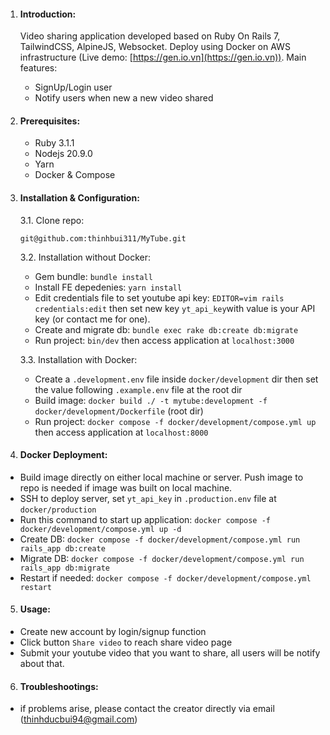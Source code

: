 
1. #### Introduction:

   Video sharing application developed based on Ruby On Rails 7, TailwindCSS, AlpineJS, Websocket. Deploy using Docker on AWS infrastructure (Live demo: [https://gen.io.vn](https://gen.io.vn)). Main features:


   * SignUp/Login user
   * Notify users when new a new video shared
2. #### Prerequisites:


   * Ruby 3.1.1
   * Nodejs 20.9.0
   * Yarn
   * Docker & Compose
3. #### Installation & Configuration:

   3.1. Clone repo:

   `git@github.com:thinhbui311/MyTube.git`

   3.2. Installation without Docker:


   * Gem bundle: `bundle install`
   * Install FE depedenies: `yarn install`
   * Edit credentials file to set youtube api key: `EDITOR=vim rails credentials:edit` then set new key `yt_api_key`with value is your API key (or contact me for one).
   * Create and migrate db: `bundle exec rake db:create db:migrate`
   * Run project: `bin/dev` then access application at `localhost:3000`

   3.3. Installation with Docker:

   * Create a `.development.env` file inside `docker/development` dir then set the value following `.example.env` file at the root dir
   * Build image: `docker build ./ -t mytube:development -f docker/development/Dockerfile` (root dir)
   * Run project: `docker compose -f docker/development/compose.yml up` then access application at `localhost:8000`
4. #### Docker Deployment:

* Build image directly on either local machine or server. Push image to repo is needed if image was built on local machine.
* SSH to deploy server, set `yt_api_key` in `.production.env` file at `docker/production`
* Run this command to start up application: `docker compose -f docker/development/compose.yml up -d`
* Create DB: `docker compose -f docker/development/compose.yml run rails_app db:create`
* Migrate DB: `docker compose -f docker/development/compose.yml run rails_app db:migrate `
* Restart if needed: `docker compose -f docker/development/compose.yml restart`

5. #### Usage:

* Create new account by login/signup function
* Click button `Share video` to reach share video page
* Submit your youtube video that you want to share, all users will be notify about that.

6. #### Troubleshootings:

* if problems arise, please contact the creator directly via email (thinhducbui94@gmail.com)

